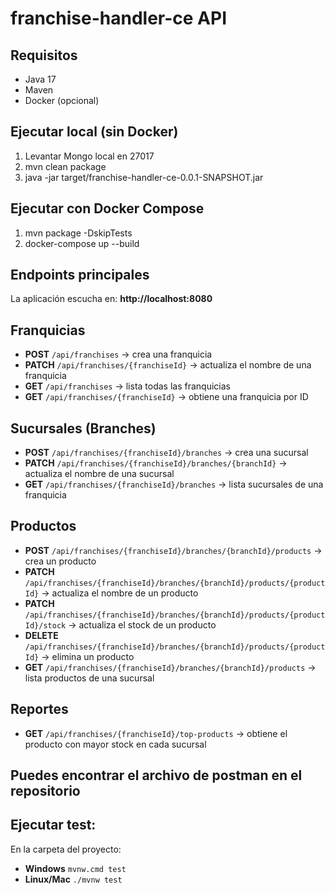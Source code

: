 # franchise-handler-ce API

## Requisitos
- Java 17
- Maven
- Docker (opcional)

## Ejecutar local (sin Docker)
1. Levantar Mongo local en 27017
2. mvn clean package
3. java -jar target/franchise-handler-ce-0.0.1-SNAPSHOT.jar 

## Ejecutar con Docker Compose
1. mvn package -DskipTests
2. docker-compose up --build

## Endpoints principales

La aplicación escucha en: **http://localhost:8080**

## Franquicias
- **POST** `/api/franchises` → crea una franquicia  
- **PATCH** `/api/franchises/{franchiseId}` → actualiza el nombre de una franquicia  
- **GET** `/api/franchises` → lista todas las franquicias  
- **GET** `/api/franchises/{franchiseId}` → obtiene una franquicia por ID  

## Sucursales (Branches)
- **POST** `/api/franchises/{franchiseId}/branches` → crea una sucursal  
- **PATCH** `/api/franchises/{franchiseId}/branches/{branchId}` → actualiza el nombre de una sucursal  
- **GET** `/api/franchises/{franchiseId}/branches` → lista sucursales de una franquicia  

## Productos
- **POST** `/api/franchises/{franchiseId}/branches/{branchId}/products` → crea un producto  
- **PATCH** `/api/franchises/{franchiseId}/branches/{branchId}/products/{productId}` → actualiza el nombre de un producto  
- **PATCH** `/api/franchises/{franchiseId}/branches/{branchId}/products/{productId}/stock` → actualiza el stock de un producto  
- **DELETE** `/api/franchises/{franchiseId}/branches/{branchId}/products/{productId}` → elimina un producto  
- **GET** `/api/franchises/{franchiseId}/branches/{branchId}/products` → lista productos de una sucursal  

## Reportes
- **GET** `/api/franchises/{franchiseId}/top-products` → obtiene el producto con mayor stock en cada sucursal


## Puedes encontrar el archivo de postman en el repositorio

## Ejecutar test:
En la carpeta del proyecto:
- **Windows** `mvnw.cmd test`
- **Linux/Mac** `./mvnw test`